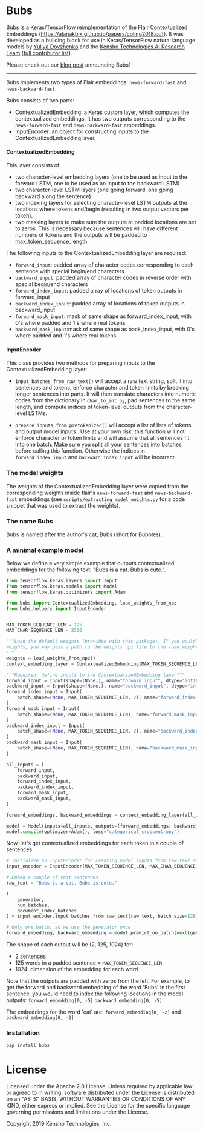 # Bubs

Bubs is a Keras/TensorFlow reimplementation of the Flair Contextualized Embeddings (https://alanakbik.github.io/papers/coling2018.pdf). It was developed as a building block for use in Keras/TensorFlow natural language models by [Yuliya Dovzhenko](https://github.com/ydovzhenko) and the [Kensho Technologies AI Research Team](https://www.kensho.com/) ([full contributor list](https://github.com/kensho-technologies/bubs/blob/master/AUTHORS.md)).

Please check out our [blog post](https://blog.kensho.com/bubs-14c71be43fe9) announcing Bubs!
 
----------------------------------------------

Bubs implements two types of Flair embeddings:  `news-forward-fast` and `news-backward-fast`.

Bubs consists of two parts:
* ContextualizedEmbedding: a Keras custom layer, which computes the contextualized embeddings. It has two outputs corresponding to the `news-forward-fast` and `news-backward-fast` embeddings.
* InputEncoder: an object for constructing inputs to the ContextualizedEmbedding layer.


#### ContextualizedEmbedding
This layer consists of:
* two character-level embedding layers (one to be used as input to the forward LSTM, one to be used as an input to the backward LSTM)
* two character-level LSTM layers (one going forward, one going backward along the sentence) 
* two indexing layers for selecting character-level LSTM outputs at the locations where tokens end/begin (resulting in two output vectors per token).
* two masking layers to make sure the outputs at padded locations are set to zeros. This is necessary because sentences will have different numbers of tokens and the outputs will be padded to max_token_sequence_length.

The following inputs to the ContextualizedEmbedding layer are required:
* `forward_input`: padded array of character codes corresponding to each sentence with special begin/end characters
* `backward_input`: padded array of character codes in reverse order with special begin/end characters
* `forward_index_input`: padded array of locations of token outputs in forward_input
* `backward_index_input`: padded array of locations of token outputs in backward_input
* `forward_mask_input`: mask of same shape as forward_index_input, with 0's where padded and 1's where real tokens
* `backward_mask_input`:mask of same shape as back_index_input, with 0's where padded and 1's where real tokens

#### InputEncoder

This class provides two methods for preparing inputs to the ContextualizedEmbedding layer:

* `input_batches_from_raw_text()` will accept a raw text string, split it into sentences and tokens, enforce character and token limits by breaking longer sentences into parts. It will then translate characters into numeric codes from the dictionary in `char_to_int.py`, pad sentences to the same length, and compute indices of token-level outputs from the character-level LSTMs.

* `prepare_inputs_from_pretokenized()` will accept a list of lists of tokens and output model inputs . Use at your own risk: this function will not enforce character or token limits and will assume that all sentences fit into one batch. Make sure you split all your sentences into batches before calling this function. Otherwise the indices in `forward_index_input` and `backward_index_input` will be incorrect.

### The model weights

The weights of the ContextualizedEmbedding layer were copied from the corresponding weights inside flair's `news-forward-fast` and `news-backward-fast` embeddings (see `scripts/extracting_model_weights.py` for a code snippet that was used to extract the weights).

### The name Bubs

Bubs is named after the author's cat, Bubs (short for Bubbles).

### A minimal example model
Below we define a very simple example that outputs contextualized embeddings for the following text: "Bubs is a cat. Bubs is cute.".

```python
from tensorflow.keras.layers import Input
from tensorflow.keras.models import Model
from tensorflow.keras.optimizers import Adam

from bubs import ContextualizedEmbedding, load_weights_from_npz
from bubs.helpers import InputEncoder


MAX_TOKEN_SEQUENCE_LEN = 125
MAX_CHAR_SEQUENCE_LEN = 2500

"""Load the default weights (provided with this package). If you would like to provide your own 
weights, you may pass a path to the weights npz file to the load_weights_from_npz() function.
"""
weights = load_weights_from_npz()
context_embedding_layer = ContextualizedEmbedding(MAX_TOKEN_SEQUENCE_LEN, weights)

"""Required: define inputs to the ContextualizedEmbedding layer"""
forward_input = Input(shape=(None,), name="forward_input", dtype="int16")
backward_input = Input(shape=(None,), name="backward_input", dtype="int16")
forward_index_input = Input(
    batch_shape=(None, MAX_TOKEN_SEQUENCE_LEN, 2), name="forward_index_input", dtype="int32"
)
forward_mask_input = Input(
    batch_shape=(None, MAX_TOKEN_SEQUENCE_LEN), name="forward_mask_input", dtype="float32"
)
backward_index_input = Input(
    batch_shape=(None, MAX_TOKEN_SEQUENCE_LEN, 2), name="backward_index_input", dtype="int32"
)
backward_mask_input = Input(
    batch_shape=(None, MAX_TOKEN_SEQUENCE_LEN), name="backward_mask_input", dtype="float32"
)

all_inputs = [
    forward_input,
    backward_input,
    forward_index_input,
    backward_index_input,
    forward_mask_input,
    backward_mask_input,
]

forward_embeddings, backward_embeddings = context_embedding_layer(all_inputs)

model = Model(inputs=all_inputs, outputs=[forward_embeddings, backward_embeddings])
model.compile(optimizer=Adam(), loss="categorical_crossentropy")
```
Now, let's get contextualized embeddings for each token in a couple of sentences.
```python
# Initialize an InputEncoder for creating model inputs from raw text sentences
input_encoder = InputEncoder(MAX_TOKEN_SEQUENCE_LEN, MAX_CHAR_SEQUENCE_LEN)

# Embed a couple of test sentences
raw_text = "Bubs is a cat. Bubs is cute."

(
    generator,
    num_batches,
    document_index_batches
) = input_encoder.input_batches_from_raw_text(raw_text, batch_size=128)

# Only one batch, so we use the generator once
forward_embedding, backward_embedding = model.predict_on_batch(next(generator))
```

The shape of each output will be (2, 125, 1024) for:
* 2 sentences
* 125 words in a padded sentence = `MAX_TOKEN_SEQUENCE_LEN`
* 1024: dimension of the embedding for each word
    
Note that the outputs are padded with zeros from the left. For example, to get the forward and backward embedding of the word 'Bubs' in the first sentence, you would need to index the following locations in the model outputs:
`forward_embedding[0, -5]` 
`backward_embedding[0, -5]`

The embeddings for the word 'cat' are: `forward_embedding[0, -2]` and 
`backward_embedding[0, -2]`

### Installation

```pip install bubs```

# License

Licensed under the Apache 2.0 License. Unless required by applicable law or agreed to in writing, software distributed under the License is distributed on an "AS IS" BASIS, WITHOUT WARRANTIES OR CONDITIONS OF ANY KIND, either express or implied. See the License for the specific language governing permissions and limitations under the License.

Copyright 2019 Kensho Technologies, Inc.
